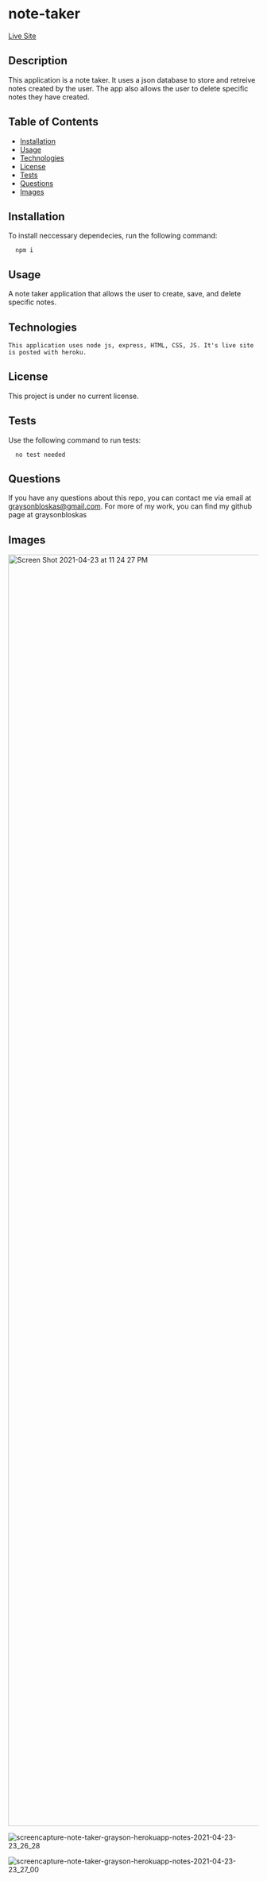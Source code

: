 # note-taker
[Live Site](https://note-taker-grayson.herokuapp.com/)
  ## Description
  This application is a note taker. It uses a json database to store and retreive notes created by the user. The app also allows the user to delete specific notes they have created. 
  
  ## Table of Contents
  - [Installation](#installation)
  - [Usage](#usage)
  - [Technologies](#technologies) 
  - [License](#license)
  - [Tests](#tests)
  - [Questions](#questions)
  - [Images](#images)

  
  ## Installation
  To install neccessary dependecies, run the following command:
  
      npm i
  
  ## Usage
  A note taker application that allows the user to create, save, and delete specific notes. 

  ## Technologies
    This application uses node js, express, HTML, CSS, JS. It's live site is posted with heroku. 

  
  ## License
  This project is under no current license.
  
  ## Tests
  Use the following command to run tests: 
  
      no test needed
  
  ## Questions
  If you have any questions about this repo, you can contact me via email at graysonbloskas@gmail.com. For more of my work, you can find my github page at graysonbloskas

## Images
<img width="2560" alt="Screen Shot 2021-04-23 at 11 24 27 PM" src="https://user-images.githubusercontent.com/79467387/115945790-3b770f80-a48b-11eb-9791-38b468cc8a54.png">

![screencapture-note-taker-grayson-herokuapp-notes-2021-04-23-23_26_28](https://user-images.githubusercontent.com/79467387/115945821-6b261780-a48b-11eb-93ec-5cd1a137b3b1.png)

![screencapture-note-taker-grayson-herokuapp-notes-2021-04-23-23_27_00](https://user-images.githubusercontent.com/79467387/115945828-72e5bc00-a48b-11eb-9fc0-f1695e9e3210.png)
